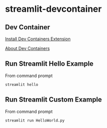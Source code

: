 # streamlit-devcontainer

## Dev Container
[Install Dev Containers Extension](https://marketplace.visualstudio.com/items?itemName=ms-vscode-remote.remote-containers)

[About Dev Containers](https://code.visualstudio.com/docs/devcontainers/containers)

## Run Streamlit Hello Example
From command prompt
```
streamlit hello
```

## Run Streamlit Custom Example
From command prompt
```
streamlit run HelloWorld.py
```